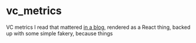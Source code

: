 # vc_metrics
VC metrics I read that mattered [in a blog](http://www.insightsquared.com/2015/12/vc-influencers-top-saas-metrics/), 
rendered as a React thing, backed up with some simple fakery, because things
